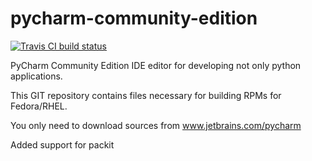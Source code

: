 pycharm-community-edition
=========================

[![Travis CI build status](https://travis-ci.org/phracek/pycharm-community-edition.svg?branch=master)](https://travis-ci.org/phracek/pycharm-community-edition)


PyCharm Community Edition IDE editor for developing not only python applications.

This GIT repository contains files necessary for building RPMs for Fedora/RHEL.

You only need to download sources from www.jetbrains.com/pycharm

Added support for packit

